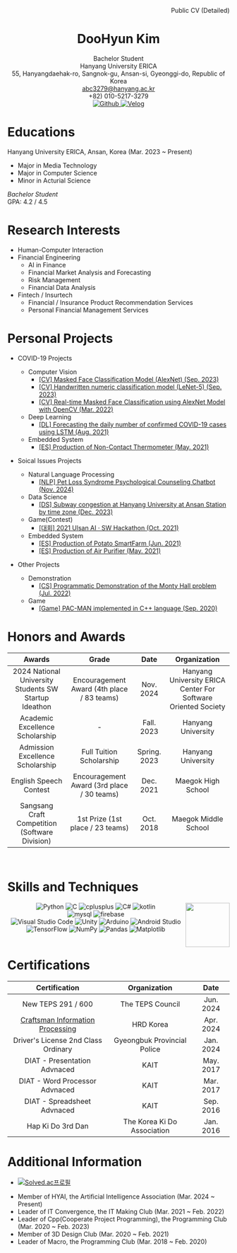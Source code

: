 <div align = "right"> Public CV (Detailed) </div>

<div align='center'>

  # DooHyun Kim  
  Bachelor Student  
  Hanyang University ERICA  
  55, Hanyangdaehak-ro, Sangnok-gu, Ansan-si, Gyeonggi-do, Republic of Korea  
  abc3279@hanyang.ac.kr  
  +82) 010-5217-3279  
  <a href = "https://github.com/abc3279"> <img src="https://img.shields.io/badge/Github-181717.svg?&style=flat-square&logo=Github&logoColor=white" alt="Github"> </a>
  <a href = "https://velog.io/@abc3279/about"> <img src="https://img.shields.io/badge/-Blog-20C997.svg?&style=flat-square&logo=Velog&logoColor=white" alt="Velog"> </a> 
</div>

# Educations
Hanyang University ERICA, Ansan, Korea  (Mar. 2023 ~ Present)
- Major in Media Technology
- Major in Computer Science
- Minor in Acturial Science

_Bachelor Student_  
GPA: 4.2 / 4.5

# Research Interests
- Human-Computer Interaction
- Financial Engineering
  - AI in Finance
  - Financial Market Analysis and Forecasting
  - Risk Management  
  - Financial Data Analysis
- Fintech / Insurtech
  - Financial / Insurance Product Recommendation Services
  - Personal Financial Management Services 
 
# Personal Projects
- COVID-19 Projects
  - Computer Vision
    - [[CV] Masked Face Classification Model (AlexNet) (Sep. 2023)](https://velog.io/@abc3279/%EB%A7%88%EC%8A%A4%ED%81%AC-%EC%96%BC%EA%B5%B4-%EB%B6%84%EB%A5%98-%EB%AA%A8%EB%8D%B8-AlexNet)
    - [[CV] Handwritten numeric classification model (LeNet-5) (Sep. 2023)](https://velog.io/@abc3279/%EC%86%90%EA%B8%80%EC%94%A8-%EB%B6%84%EB%A5%98-%EB%AA%A8%EB%8D%B8-LeNet-5)
    - [[CV] Real-time Masked Face Classification using AlexNet Model with OpenCV (Mar. 2022)](https://velog.io/@abc3279/CV-%EC%8B%A4%EC%8B%9C%EA%B0%84-%EB%A7%88%EC%8A%A4%ED%81%AC-%EC%96%BC%EA%B5%B4-%EB%B6%84%EB%A5%98-%EC%97%B4%ED%99%94%EC%83%81)
  - Deep Learning
    - [[DL] Forecasting the daily number of confirmed COVID-19 cases using LSTM (Aug. 2021)](https://velog.io/@abc3279/%EC%BD%94%EB%A1%9C%EB%82%9819-%ED%99%95%EC%A7%84%EC%9E%90%EC%88%98-%EC%98%88%EC%B8%A1-LSTM)
  - Embedded System
    - [[ES] Production of Non-Contact Thermometer (May. 2021)](https://velog.io/@abc3279/%EB%B9%84%EC%A0%91%EC%B4%89%EC%8B%9D-%EC%B2%B4%EC%98%A8%EA%B3%84-%EC%A0%9C%EC%9E%91) 


- Soical Issues Projects
  - Natural Language Processing
    - [[NLP] Pet Loss Syndrome Psychological Counseling Chatbot (Nov. 2024)](https://velog.io/@abc3279/NLP-%ED%8E%AB%EB%A1%9C%EC%8A%A4-%EC%8B%AC%EB%A6%AC%EC%83%81%EB%8B%B4-%EC%B1%97%EB%B4%87)
  - Data Science
    - [[DS] Subway congestion at Hanyang University at Ansan Station by time zone (Dec. 2023)](https://velog.io/@abc3279/%EC%A7%80%ED%95%98%EC%B2%A0)
  - Game(Contest)
    - [[대회] 2021 Ulsan AI · SW Hackathon (Oct. 2021)](https://velog.io/@abc3279/2021-%EC%9A%B8%EC%82%B0-AI-SW-%ED%95%B4%EC%BB%A4%ED%86%A4) 
  - Embedded System
    - [[ES] Production of Potato SmartFarm (Jun. 2021)](https://velog.io/@abc3279/ES-%EA%B0%90%EC%9E%90-%EC%8A%A4%EB%A7%88%ED%8A%B8%ED%8C%9C-%EC%A0%9C%EC%9E%91)
    - [[ES] Production of Air Purifier (May. 2021)](https://velog.io/@abc3279/%EA%B3%B5%EA%B8%B0%EC%B2%AD%EC%A0%95%EA%B8%B0-%EC%A0%9C%EC%9E%91)



- Other Projects
  - Demonstration
    - [[CS] Programmatic Demonstration of the Monty Hall problem (Jul. 2022)](https://velog.io/@abc3279/%EB%AA%AC%ED%8B%B0-%ED%99%80-%EB%AC%B8%EC%A0%9C%EC%9D%98-%ED%94%84%EB%A1%9C%EA%B7%B8%EB%9E%98%EB%B0%8D%EC%A0%81-%EC%A6%9D%EB%AA%85)
  - Game
    - [[Game] PAC-MAN implemented in C++ language (Sep. 2020)](https://velog.io/@abc3279/PAC-MAN)
  
  
# Honors and Awards
| Awards | Grade | Date | Organization |
| :--: | :--: | :--: | :--: |
| 2024 National University Students SW Startup Ideathon  | Encouragement Award (4th place / 83 teams) | Nov. 2024 | Hanyang University ERICA Center For Software Oriented Society |
| Academic Excellence Scholarship | - | Fall. 2023 | Hanyang University |
| Admission Excellence Scholarship | Full Tuition Scholarship | Spring. 2023 | Hanyang University |
| English Speech Contest | Encouragement Award (3rd place / 30 teams) | Dec. 2021 | Maegok High School |
| Sangsang Craft Competition (Software Division) | 1st Prize (1st place / 23 teams) | Oct. 2018 | Maegok Middle School |

</br>

# Skills and Techniques
<div align="center">
  <img align="right" src="https://github-readme-stats.vercel.app/api/top-langs/?username=abc3279&layout=compact&theme=dracula&langs_count=8" height=100px />
  
  <img src="https://img.shields.io/badge/Python-3776AB.svg?&style=flat-square&logo=Python&logoColor=white" alt="Python">
  <img src="https://img.shields.io/badge/C-A8B9CC.svg?&style=flat-square&logo=C&logoColor=white" alt="C">
  <img src="https://img.shields.io/badge/-C++-00599C.svg?&style=flat-square&logo=cplusplus&logoColor=white" alt="cplusplus">
  <img src="https://img.shields.io/badge/C%23-007ACC.svg?&style=flat-square&logo=cplusplus&logoColor=white" alt="C#">
  <img src="https://img.shields.io/badge/Kotlin-7F52FF.svg?&style=flat-square&logo=kotlin&logoColor=white" alt="kotlin">  
  </br>

  <img src="https://img.shields.io/badge/MySQL-4479A1.svg?&style=flat-square&logo=mysql&logoColor=white" alt="mysql">
  <img src="https://img.shields.io/badge/Firebase-DD2C00.svg?&style=flat-square&logo=firebase&logoColor=white" alt="firebase">  
  </br>

  <img src="https://img.shields.io/badge/Visual%20Studio%20Code-007ACC.svg?&style=flat-square&logo=Visual%20Studio%20Code&logoColor=white" alt="Visual Studio Code">
  <img src="https://img.shields.io/badge/Unity-F8F8F8.svg?&style=flat-square&logo=Unity&logoColor=black" alt="Unity">
  <img src="https://img.shields.io/badge/Arduino-00878F.svg?&style=flat-square&logo=arduino&logoColor=white" alt="Arduino">
  <img src="https://img.shields.io/badge/Android%20Studio-3DDC84.svg?&style=flat-square&logo=Android%20Studio&logoColor=white" alt="Android Studio">  
  </br>

  <img src="https://img.shields.io/badge/TensorFlow-FF6F00.svg?&style=flat-square&logo=tensorflow&logoColor=white" alt="TensorFlow">
  <img src="https://img.shields.io/badge/NumPy-013243.svg?&style=flat-square&logo=numpy&logoColor=white" alt="NumPy">
  <img src="https://img.shields.io/badge/Pandas-150458.svg?&style=flat-square&logo=pandas&logoColor=white" alt="Pandas">
  <img src="https://img.shields.io/badge/Matplotlib-0077B6.svg?&style=flat-square&logo=Matplotlib&logoColor=white" alt="Matplotlib">
  </br>
</div>

</br>

# Certifications
| Certification | Organization | Date |
| :--: | :--: | :--: |
| New TEPS 291 / 600 | The TEPS Council | Jun. 2024 |
| [Craftsman Information Processing](https://velog.io/@abc3279/%EC%A0%95%EB%B3%B4%EC%B2%98%EB%A6%AC%EA%B8%B0%EB%8A%A5%EC%82%AC-%ED%9B%84%EA%B8%B0) | HRD Korea | Apr. 2024 |
| Driver's License 2nd Class Ordinary | Gyeongbuk Provincial Police | Jan. 2024 |
| DIAT - Presentation Advnaced | KAIT | May. 2017 |
| DIAT - Word Processor Advnaced | KAIT | Mar. 2017 |
| DIAT - Spreadsheet Advnaced | KAIT | Sep. 2016 |
| Hap Ki Do 3rd Dan | The Korea Ki Do Association | Jan. 2016 |

# Additional Information
- [![Solved.ac프로필](http://mazassumnida.wtf/api/mini/generate_badge?boj=abc3279)](https://solved.ac/abc3279)

</bn>

- Member of HYAI, the Artificial Intelligence Association (Mar. 2024 ~ Present)
- Leader of IT Convergence, the IT Making Club (Mar. 2021 ~ Feb. 2022)
- Leader of Cpp(Cooperate Project Programming), the Programming Club (Mar. 2020 ~ Feb. 2023)
- Member of 3D Design Club (Mar. 2020 ~ Feb. 2021)
- Leader of Macro, the Programming Club (Mar. 2018 ~ Feb. 2020)  